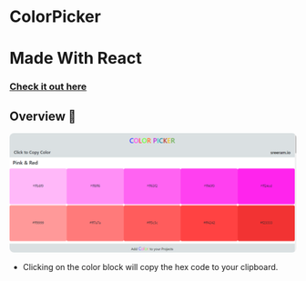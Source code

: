 # ColorPicker

# Made With React

### [Check it out here] 


## Overview 👀

<p>
<img src="overview.png" style="border-radius:8px">
  
</p>

- Clicking on the color block will copy the hex code to your clipboard.

[check it out here]: https://sreeramthatavarthi.github.io/colorPicker/

